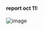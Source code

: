 #### report oct 11:
![image](https://user-images.githubusercontent.com/54876297/195073552-6cfc31cf-ba0a-4bb2-93a9-5d5c98c8c376.png)
